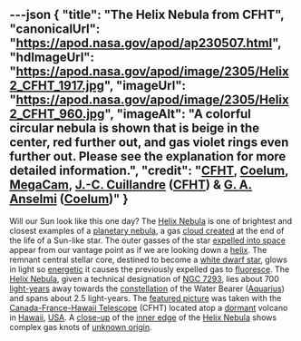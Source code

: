---json
{
  "title": "The Helix Nebula from CFHT",
  "canonicalUrl": "https://apod.nasa.gov/apod/ap230507.html",
  "hdImageUrl": "https://apod.nasa.gov/apod/image/2305/Helix2_CFHT_1917.jpg",
  "imageUrl": "https://apod.nasa.gov/apod/image/2305/Helix2_CFHT_960.jpg",
  "imageAlt": "A colorful circular nebula is shown that is beige in the center, red further out, and gas violet rings even further out. Please see the explanation for more detailed information.",
  "credit": "[CFHT](https://www.cfht.hawaii.edu/), [Coelum](https://www.coelum.com/), [MegaCam](https://www.cfht.hawaii.edu/Instruments/Imaging/Megacam/), [J.-C. Cuillandre](https://www.cfht.hawaii.edu/~jcc/) ([CFHT](http://www.cfht.hawaii.edu/)) & [G. A. Anselmi](https://www.coelum.com/coelum/autori/giovanni-anselmi) ([Coelum](http://www.coelum.com/))"
}
---

Will our Sun look like this one day? The [Helix Nebula](https://en.wikipedia.org/wiki/Helix_Nebula) is one of brightest and closest examples of a [planetary nebula](https://en.wikipedia.org/wiki/Planetary_nebula), a gas [cloud created](https://www.youtube.com/watch?v=KXNSYo8ZdoU) at the end of the life of a Sun-like star. The outer gasses of the star [expelled into space](https://apod.nasa.gov/apod/ap200209.html) appear from our vantage point as if we are looking down a [helix](https://mathworld.wolfram.com/Helix.html). The remnant central stellar core, destined to become a [white dwarf star](https://imagine.gsfc.nasa.gov/science/objects/dwarfs2.html), glows in light so [energetic](https://science.nasa.gov/ems/10_ultravioletwaves) it causes the previously expelled gas to [fluoresce](https://youtu.be/maniMjcvS7M). The [Helix Nebula](http://www.messier.seds.org/xtra/ngc/n7293.html), given a technical designation of [NGC 7293](https://apod.nasa.gov/apod/ap041229.html), lies about 700 [light-years](https://chandra.harvard.edu/photo/cosmic_distance.html) away towards the [constellation](https://starchild.gsfc.nasa.gov/docs/StarChild/questions/question9.html) of the Water Bearer ([Aquarius](https://en.wikipedia.org/wiki/Aquarius_(constellation))) and spans about 2.5 light-years. The [featured picture](https://www.cfht.hawaii.edu/HawaiianStarlight/AIOM/English/CFHT-Coelum-AIOM-Mar2017.html) was taken with the [Canada-France-Hawaii Telescope](https://www.cfht.hawaii.edu/en/about/) (CFHT) located atop a [dormant](https://d.newsweek.com/en/full/2189295/cat-sleeps-hilarious-position.webp?w=790&f=ec34c52c69823215278d8530cb8eeaf3) volcano in [Hawaii](https://en.wikipedia.org/wiki/Hawaii#/media/File:Hawaii_in_United_States_(zoom)_(US50)_(-grid).svg), [USA](https://en.wikipedia.org/wiki/United_States). A [close-up](https://www.youtube.com/watch?v=UwAKNMC2PeM) of the [inner edge](https://apod.nasa.gov/apod/ap080413.html) of the [Helix Nebula](https://hubblesite.org/contents/media/products/01ECM7VDHPRDMC73331VG00T60.html) shows complex gas knots of [unknown origin](https://ui.adsabs.harvard.edu/abs/2002ApJ...573L..55H/abstract).
